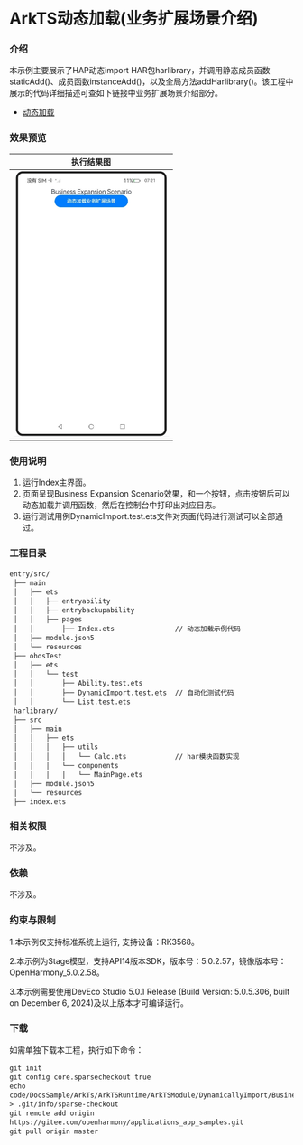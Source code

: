 # ArkTS动态加载(业务扩展场景介绍)

### 介绍

本示例主要展示了HAP动态import HAR包harlibrary，并调用静态成员函数staticAdd()、成员函数instanceAdd()，以及全局方法addHarlibrary()。该工程中展示的代码详细描述可查如下链接中业务扩展场景介绍部分。

- [动态加载](https://docs.openharmony.cn/pages/v5.0/zh-cn/application-dev/arkts-utils/arkts-dynamic-import.md)

### 效果预览

| 执行结果图                                                   |
| ------------------------------------------------------------ |
| <img src="./screenshots/BusinessExpansionScenario.png" style="zoom: 50%;" /> |

### 使用说明

1. 运行Index主界面。
2. 页面呈现Business Expansion Scenario效果，和一个按钮，点击按钮后可以动态加载并调用函数，然后在控制台中打印出对应日志。
3. 运行测试用例DynamicImport.test.ets文件对页面代码进行测试可以全部通过。

### 工程目录

```
entry/src/
 ├── main
 │   ├── ets
 │   │   ├── entryability
 │   │   ├── entrybackupability
 │   │   ├── pages
 │   │       ├── Index.ets               // 动态加载示例代码
 │   ├── module.json5
 │   └── resources
 ├── ohosTest
 │   ├── ets
 │   │   └── test
 │   │       ├── Ability.test.ets 
 │   │       ├── DynamicImport.test.ets  // 自动化测试代码
 │   │       └── List.test.ets
 harlibrary/
 ├── src
 │   ├── main
 │   │   ├── ets
 │   │   │   ├── utils
 │   │   │   │   └── Calc.ets            // har模块函数实现
 │   │   │   └── components  
 │   │   │   │   └── MainPage.ets
 │   ├── module.json5
 │   └── resources
 ├── index.ets
```

### 相关权限

不涉及。

### 依赖

不涉及。

### 约束与限制

1.本示例仅支持标准系统上运行, 支持设备：RK3568。

2.本示例为Stage模型，支持API14版本SDK，版本号：5.0.2.57，镜像版本号：OpenHarmony_5.0.2.58。

3.本示例需要使用DevEco Studio 5.0.1 Release (Build Version: 5.0.5.306, built on December 6, 2024)及以上版本才可编译运行。

### 下载

如需单独下载本工程，执行如下命令：

````
git init
git config core.sparsecheckout true
echo code/DocsSample/ArkTs/ArkTSRuntime/ArkTSModule/DynamicallyImport/BusinessExpansionScenario > .git/info/sparse-checkout
git remote add origin https://gitee.com/openharmony/applications_app_samples.git
git pull origin master
````